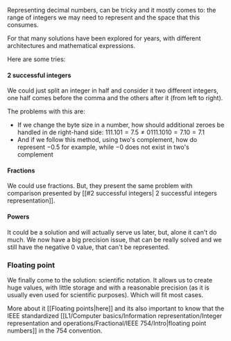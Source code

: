Representing decimal numbers, can be tricky and it mostly comes to: the range of integers we may need to represent and the space that this consumes.

For that many solutions have been explored for years, with different architectures and mathematical expressions.

Here are some tries:
#### 2 successful integers
We could just split an integer in half and consider it two different integers, one half comes before the comma and the others after it (from left to right). 

The problems with this are: 
- If we change the byte size in a number, how should additional zeroes be handled in de right-hand side: $111.101 = 7.5 \ne 0111.1010 = 7.10 = 7.1$
- And if we follow this method, using two's complement, how do represent $-0.5$ for example, while $-0$ does not exist in two's complement

#### Fractions
We could use fractions. But, they present the same problem with comparison presented by [[#2 successful integers| 2 successful integers representation]].

#### Powers
It could be a solution and will actually serve us later, but, alone it can't do much. We now have a big precision issue, that can be really solved and we still have the negative 0 value, that can't be represented.

### Floating point
We finally come to the solution: scientific notation. It allows us to create huge values, with little storage and with a reasonable precision (as it is usually even used for scientific purposes). Which will fit most cases. 

More about it [[Floating points|here]] and its also important to know that the IEEE standardized [[L1/Computer basics/Information representation/Integer representation and operations/Fractional/IEEE 754/Intro|floating point numbers]] in the 754 convention.